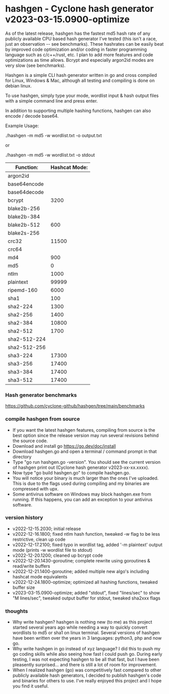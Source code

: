 # hashgen - Cyclone hash generator v2023-03-15.0900-optimize
As of the latest release, hashgen has the fastest md5 hash rate of any publicly available CPU based hash generator I've tested (this isn't a race, just an observation -- see benchmarks). These hashrates can be easily beat by improved code optimization and/or coding in faster programming language such as c/c++/rust, etc. 
I plan to add more features and code optimizations as time allows. Bcrypt and especially argon2id modes are very slow (see benchmarks).

Hashgen is a simple CLI hash generator written in go and cross compiled for Linux, Windows & Mac, although all testing and compiling is done on debian linux.

To use hashgen, simply type your mode, wordlist input & hash output files with a simple command line and press enter.

In addition to supporting multiple hashing functions, hashgen can also encode / decode base64.

Example Usage:

./hashgen -m md5 -w wordlist.txt -o output.txt

or

./hashgen -m md5 -w wordlist.txt -o stdout

| Function: | Hashcat Mode: |
|-----------|-----------|
| argon2id | |
| base64encode | |
| base64decode | |
| bcrypt | 3200 |
| blake2b-256 | |
| blake2b-384 | |
| blake2b-512 | 600 |
| blake2s-256 | |
| crc32 | 11500 |
| crc64 | |
| md4 | 900 |
| md5 | 0 |
| ntlm | 1000 |
| plaintext | 99999 |
| ripemd-160 | 6000 |
| sha1 | 100 |
| sha2-224 | 1300 |
| sha2-256 | 1400 |
| sha2-384 | 10800 |
| sha2-512 | 1700 |
| sha2-512-224 | |
| sha2-512-256 | |
| sha3-224 |17300 |
| sha3-256 | 17400 |
| sha3-384 | 17400 |
| sha3-512 | 17400  |

### Hash generator benchmarks
https://github.com/cyclone-github/hashgen/tree/main/benchmarks

### compile hashgen from source
- If you want the latest hashgen features, compiling from source is the best option since the release version may run several revisions behind the source code.
- Download and install go https://go.dev/doc/install
- Download hashgen.go and open a terminal / command prompt in that directory
- Type "go run hashgen.go -version". You should see the current version of hashgen print out (Cyclone hash generator v2023-xx-xx.xxxx).
- Now type "go build hashgen.go" to compile hashgen.go.
- You will notice your binary is much larger than the ones I've uploaded. This is due to the flags used during compiling and my binaries are compressed with upx.
- Some antivirus software on Windows may block hashgen.exe from running. If this happens, you can add an exception to your antivirus software.

### version history
- v2022-12-15.2030; initial release
- v2022-12-16.1800; fixed ntlm hash function, tweaked -w flag to be less restrictive, clean up code
- v2022-12-17.2100; fixed typo in wordlist tag, added '-m plaintext' output mode (prints -w wordlist file to stdout)
- v2022-12-20.1200; cleaned up bcrypt code
- v2022-12-20.1430-goroutine; complete rewrite using goroutines & read/write buffers
- v2022-12-21.1400-goroutine; added multiple new algo's including hashcat mode equivalents
- v2022-12-24.1800-optimize; optimized all hashing functions, tweaked buffer size
- v2023-03-15.0900-optimize; added "stdout", fixed "lines/sec" to show "M lines/sec", tweaked output buffer for stdout, tweaked sha2xxx flags

### thoughts
- Why write hashgen? hashgen is nothing new (to me) as this project started several years ago while needing a way to quickly convert wordlists to md5 or sha1 on linux terminal. Several versions of hashgen have been written over the years in 3 languages: python3, php and now go.
- Why write hashgen in go instead of xyz language? I did this to push my go coding skills while also seeing how fast I could push go. During early testing, I was not expecting hashgen to be all that fast, but I have been pleasently surprised... and there is still a lot of room for improvement.
- When I realized hashgen (go) was competitively fast compared to other publicly available hash generators, I decided to publish hashgen's code and binaries for others to use. I've really enjoyed this project and I hope you find it useful. 
